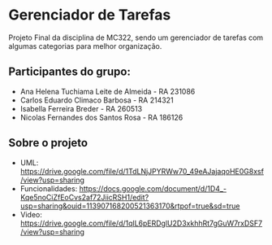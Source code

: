# Gerenciador de Tarefas
Projeto Final da disciplina de MC322, sendo um gerenciador de tarefas com algumas categorias para melhor organização.

## Participantes do grupo:
- Ana Helena Tuchiama Leite de Almeida - RA 231086
- Carlos Eduardo Climaco Barbosa - RA 214321
- Isabella Ferreira Breder - RA 260513
- Nicolas Fernandes dos Santos Rosa - RA 186126

## Sobre o projeto
- UML: https://drive.google.com/file/d/1TdLNjJPYRWw70_49eAJajaqoHE0G8xsf/view?usp=sharing
- Funcionalidades: https://docs.google.com/document/d/1D4_-Kqe5noCiZfEoCvs2af72JiicRSH1/edit?usp=sharing&ouid=113907168200521363170&rtpof=true&sd=true
- Video: https://drive.google.com/file/d/1qlL6pERDglU2D3xkhhRt7gGuW7rxDSF7/view?usp=sharing

